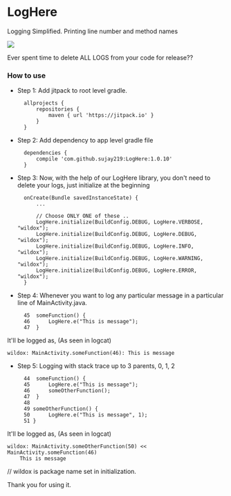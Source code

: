 # LogHere

Logging Simplified. Printing line number and method names

[![](https://jitpack.io/v/sujay219/Logger.svg)](https://jitpack.io/#sujay219/Logger)

Ever spent time to delete ALL LOGS from your code for release??

### How to use

- Step 1: Add jitpack to root level gradle.

        allprojects {
            repositories {
                maven { url 'https://jitpack.io' }
            }
        }
    
- Step 2: Add dependency to app level gradle file

        dependencies {
            compile 'com.github.sujay219:LogHere:1.0.10'
        }
    
- Step 3: Now, with the help of our LogHere library, you don't need to delete your logs, just initialize at the beginning

        onCreate(Bundle savedInstanceState) {
            ...
            
            // Choose ONLY ONE of these ..
            LogHere.initialize(BuildConfig.DEBUG, LogHere.VERBOSE, "wildox");
            LogHere.initialize(BuildConfig.DEBUG, LogHere.DEBUG, "wildox");
            LogHere.initialize(BuildConfig.DEBUG, LogHere.INFO, "wildox");
            LogHere.initialize(BuildConfig.DEBUG, LogHere.WARNING, "wildox");
            LogHere.initialize(BuildConfig.DEBUG, LogHere.ERROR, "wildox");
        }
    
- Step 4: Whenever you want to log any particular message in a particular line of MainActivity.java.
        
        45  someFunction() {
        46      LogHere.e("This is message");
        47  }


It'll be logged as, (As seen in logcat)

    wildox: MainActivity.someFunction(46): This is message
    
- Step 5: Logging with stack trace up to 3 parents, 0, 1, 2
        
        44  someFunction() {
        45      LogHere.e("This is message");
        46      someOtherFunction();
        47  }
        48
        49 someOtherFunction() {
        50      LogHere.e("This is message", 1);
        51 }

It'll be logged as, (As seen in logcat)

    wildox: MainActivity.someOtherFunction(50) << MainActivity.someFunction(46)
        This is message
    
// wildox is package name set in initialization.

Thank you for using it.
